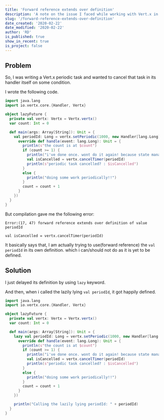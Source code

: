 ```yaml
---
title: 'Forward reference extends over definition'
description: 'A note on the issue I faced while working with Vert.x in Scala'
slug: '/forward-reference-extends-over-definition'
date_created: '2020-02-22'
date_modified: '2020-02-22'
author: 'RD'
is_published: true
show_in_recent: true
is_project: false
---
```


## Problem
So, I was writing a Vert.x periodic task and wanted to cancel that task in its handler itself on some condition.  

I wrote the following code.  

```scala
import java.lang
import io.vertx.core.{Handler, Vertx}

object lazyFuture {
  private val vertx: Vertx = Vertx.vertx()
  var count: Int = 0

  def main(args: Array[String]): Unit = {
    val periodId: Long = vertx.setPeriodic(1000, new Handler[lang.Long] {
      override def handle(event: lang.Long): Unit = {
        println(s"the count is at $count")
        if (count >= 1) {
          println("i've done once. wont do it again! because state management is yet to be implemented.")
          val isCancelled = vertx.cancelTimer(periodId)
          println(s"periodic task cancelled? : $isCancelled")
        }
        else {
          println("doing some work periodically!!")
        }
        count = count + 1
      }
    })
  }
}
```

But compilation gave me the following error:  
```
Error:(17, 47) forward reference extends over definition of value periodId

val isCancelled = vertx.cancelTimer(periodId)
```

It basically says that, I am actually trying to use(forward reference) the `val periodId` in its own definition. which i can/should not do as it is yet to be defined.  

## Solution

I just delayed its definition by using `lazy` keyword.  

And then, when i called the lazily lying `val periodId`, it got happily defined.

```scala
import java.lang
import io.vertx.core.{Handler, Vertx}

object lazyFuture {
  private val vertx: Vertx = Vertx.vertx()
  var count: Int = 0

  def main(args: Array[String]): Unit = {
    lazy val periodId: Long = vertx.setPeriodic(1000, new Handler[lang.Long] {
      override def handle(event: lang.Long): Unit = {
        println(s"the count is at $count")
        if (count >= 1) {
          println("i've done once. wont do it again! because state management is yet to be implemented.")
          val isCancelled = vertx.cancelTimer(periodId)
          println(s"periodic task cancelled? : $isCancelled")
        }
        else {
          println("doing some work periodically!!")
        }
        count = count + 1
      }
    })

    println("Calling the lazily lying periodId: " + periodId)
  }
}
```